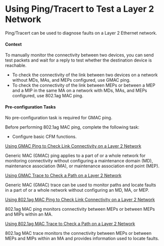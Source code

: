 Using Ping/Tracert to Test a Layer 2 Network
============================================

Ping/Tracert can be used to diagnose faults on a Layer 2 Ethernet network.

#### Context

To manually monitor the connectivity between two devices, you can send test packets and wait for a reply to test whether the destination device is reachable.

* To check the connectivity of the link between two devices on a network without MDs, MAs, and MEPs configured, use GMAC ping.
* To check the connectivity of the link between MEPs or between a MEP and a MIP in the same MA on a network with MDs, MAs, and MEPs configured, use 802.1ag MAC ping.

#### Pre-configuration Tasks

No pre-configuration task is required for GMAC ping.

Before performing 802.1ag MAC ping, complete the following task:

* Configure basic CFM functions.


[Using GMAC Ping to Check Link Connectivity on a Layer 2 Network](../../../../software/nev8r10_vrpv8r16/user/vrp/dc_vrp_ping_cfg_0014.html)

Generic MAC (GMAC) ping applies to a part of or a whole network for monitoring connectivity without configuring a maintenance domain (MD), maintenance association (MA), or maintenance association end point (MEP).

[Using GMAC Trace to Check a Path on a Layer 2 Network](../../../../software/nev8r10_vrpv8r16/user/vrp/dc_vrp_ping_cfg_0015.html)

Generic MAC (GMAC) trace can be used to monitor paths and locate faults in a part of or a whole network without configuring an MD, MA, or MEP.

[Using 802.1ag MAC Ping to Check Link Connectivity on a Layer 2 Network](../../../../software/nev8r10_vrpv8r16/user/vrp/dc_vrp_ping_cfg_0025.html)

802.1ag MAC ping monitors connectivity between MEPs or between MEPs and MIPs within an MA.

[Using 802.1ag MAC Trace to Check a Path on a Layer 2 Network](../../../../software/nev8r10_vrpv8r16/user/vrp/dc_vrp_ping_cfg_0026.html)

802.1ag MAC trace monitors the connectivity between MEPs or between MEPs and MIPs within an MA and provides information used to locate faults.
